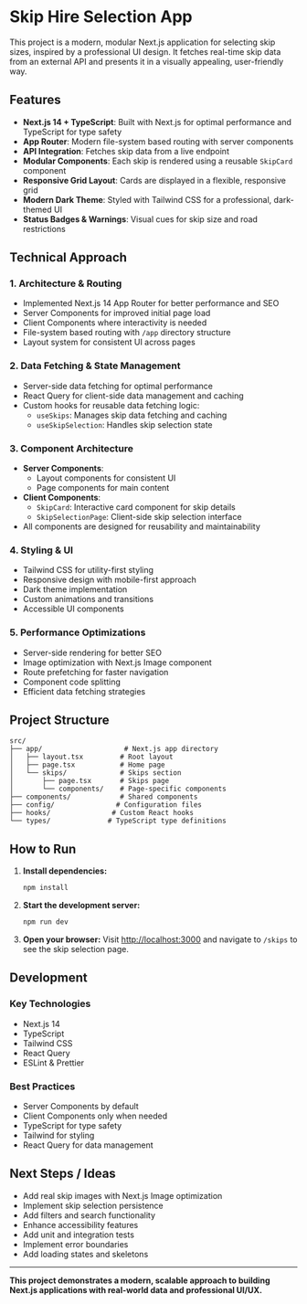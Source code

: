 # Skip Hire Selection App 

This project is a modern, modular Next.js application for selecting skip sizes, inspired by a professional UI design. It fetches real-time skip data from an external API and presents it in a visually appealing, user-friendly way.

## Features
- **Next.js 14 + TypeScript**: Built with Next.js for optimal performance and TypeScript for type safety
- **App Router**: Modern file-system based routing with server components
- **API Integration**: Fetches skip data from a live endpoint
- **Modular Components**: Each skip is rendered using a reusable `SkipCard` component
- **Responsive Grid Layout**: Cards are displayed in a flexible, responsive grid
- **Modern Dark Theme**: Styled with Tailwind CSS for a professional, dark-themed UI
- **Status Badges & Warnings**: Visual cues for skip size and road restrictions

## Technical Approach

### 1. **Architecture & Routing**
- Implemented Next.js 14 App Router for better performance and SEO
- Server Components for improved initial page load
- Client Components where interactivity is needed
- File-system based routing with `/app` directory structure
- Layout system for consistent UI across pages

### 2. **Data Fetching & State Management**
- Server-side data fetching for optimal performance
- React Query for client-side data management and caching
- Custom hooks for reusable data fetching logic:
  - `useSkips`: Manages skip data fetching and caching
  - `useSkipSelection`: Handles skip selection state

### 3. **Component Architecture**
- **Server Components**:
  - Layout components for consistent UI
  - Page components for main content
- **Client Components**:
  - `SkipCard`: Interactive card component for skip details
  - `SkipSelectionPage`: Client-side skip selection interface
- All components are designed for reusability and maintainability

### 4. **Styling & UI**
- Tailwind CSS for utility-first styling
- Responsive design with mobile-first approach
- Dark theme implementation
- Custom animations and transitions
- Accessible UI components

### 5. **Performance Optimizations**
- Server-side rendering for better SEO
- Image optimization with Next.js Image component
- Route prefetching for faster navigation
- Component code splitting
- Efficient data fetching strategies

## Project Structure

```
src/
├── app/                    # Next.js app directory
│   ├── layout.tsx         # Root layout
│   ├── page.tsx           # Home page
│   └── skips/             # Skips section
│       ├── page.tsx       # Skips page
│       └── components/    # Page-specific components
├── components/            # Shared components
├── config/               # Configuration files
├── hooks/               # Custom React hooks
└── types/              # TypeScript type definitions
```

## How to Run

1. **Install dependencies:**
   ```bash
   npm install
   ```

2. **Start the development server:**
   ```bash
   npm run dev
   ```

3. **Open your browser:**
   Visit [http://localhost:3000](http://localhost:3000) and navigate to `/skips` to see the skip selection page.

## Development

### Key Technologies
- Next.js 14
- TypeScript
- Tailwind CSS
- React Query
- ESLint & Prettier

### Best Practices
- Server Components by default
- Client Components only when needed
- TypeScript for type safety
- Tailwind for styling
- React Query for data management

## Next Steps / Ideas
- Add real skip images with Next.js Image optimization
- Implement skip selection persistence
- Add filters and search functionality
- Enhance accessibility features
- Add unit and integration tests
- Implement error boundaries
- Add loading states and skeletons

---

**This project demonstrates a modern, scalable approach to building Next.js applications with real-world data and professional UI/UX.**

